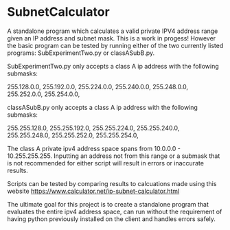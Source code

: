 # SubnetCalculator
A standalone program which calculates a valid private IPV4 address range given an IP address and subnet mask. 
This is a work in progess! However the basic program can be tested by running either of the two currently listed programs: SubExperimentTwo.py or classASubB.py.

SubExperimentTwo.py only accepts a class A ip address with the following submasks:

 255.128.0.0,
  255.192.0.0,
  255.224.0.0,
  255.240.0.0,
  255.248.0.0,
  255.252.0.0,
  255.254.0.0,
 
 classASubB.py only accepts a class A ip address with the following submasks:
 
 255.255.128.0,
  255.255.192.0,
  255.255.224.0,
  255.255.240.0,
  255.255.248.0,
  255.255.252.0,
  255.255.254.0,

The class A private ipv4 address space spans from 10.0.0.0 - 10.255.255.255.
Inputting an address not from this range or a submask that is not recommended for either script will result in errors or inaccurate results. 

Scripts can be tested by comparing results to calcuations made using this website https://www.calculator.net/ip-subnet-calculator.html
 
The ultimate goal for this project is to create a standalone program that evaluates the entire ipv4 address space, can run without the requirement of having python previously installed on the client and handles errors safely. 
